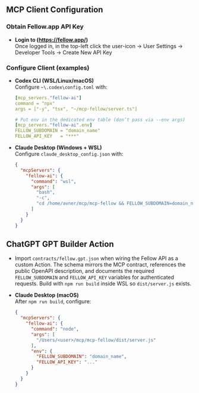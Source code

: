 ## MCP Client Configuration

### Obtain Fellow.app API Key

- **Login to (https://fellow.app/)**  
  Once logged in, in the top-left click the user-icon -> User Settings -> Developer Tools -> Create New API Key

### Configure Client (examples)

- **Codex CLI (WSL/Linux/macOS)**  
  Configure `~\.codex\config.toml` with:
  ```yaml
  [mcp_servers."fellow-ai"]
  command = "npx"
  args = ["-y", "tsx", "~/mcp-fellow/server.ts"]
  
  # Put env in the dedicated env table (don’t pass via --env args)
  [mcp_servers."fellow-ai".env]
  FELLOW_SUBDOMAIN = "domain_name"
  FELLOW_API_KEY   = "***"
  ```

- **Claude Desktop (Windows + WSL)**  
  Configure `claude_desktop_config.json` with:  
  ```json
  {
    "mcpServers": {
      "fellow-ai": {
        "command": "wsl",
        "args": [
          "bash",
          "-c",
          "cd /home/avner/mcp/mcp-fellow && FELLOW_SUBDOMAIN=domain_name FELLOW_API_KEY=*** node dist/server.js"
        ]
      }
    }
  }
  ```

## ChatGPT GPT Builder Action

- Import `contracts/fellow.gpt.json` when wiring the Fellow API as a custom Action. The schema mirrors the MCP contract, references the public OpenAPI description, and documents the required `FELLOW_SUBDOMAIN` and `FELLOW_API_KEY` variables for authenticated requests.
  Build with `npm run build` inside WSL so `dist/server.js` exists.

- **Claude Desktop (macOS)**  
  After `npm run build`, configure:  
  ```json
  {
    "mcpServers": {
      "fellow-ai": {
        "command": "node",
        "args": [
          "/Users/<user>/mcp/mcp-fellow/dist/server.js"
        ],
        "env": {
          "FELLOW_SUBDOMAIN": "domain_name",
          "FELLOW_API_KEY": "..."
        }
      }
    }
  }
  ```
